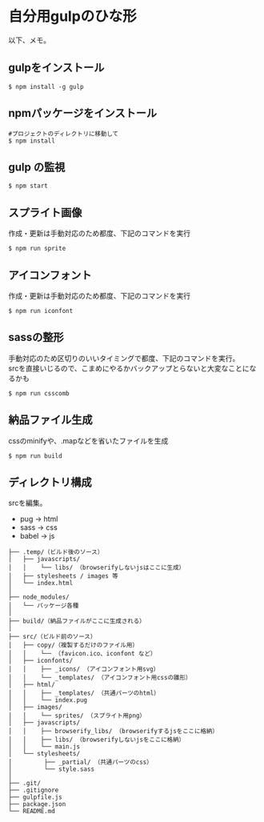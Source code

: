 # 自分用gulpのひな形

以下、メモ。

## gulpをインストール

```
$ npm install -g gulp
```

## npmパッケージをインストール

```
#プロジェクトのディレクトリに移動して
$ npm install
```

## gulp の監視

```
$ npm start
```

## スプライト画像

作成・更新は手動対応のため都度、下記のコマンドを実行

```
$ npm run sprite
```

## アイコンフォント

作成・更新は手動対応のため都度、下記のコマンドを実行

```
$ npm run iconfont
```

## sassの整形

手動対応のため区切りのいいタイミングで都度、下記のコマンドを実行。<br>
srcを直接いじるので、こまめにやるかバックアップとらないと大変なことになるかも

```
$ npm run csscomb
```

## 納品ファイル生成

cssのminifyや、.mapなどを省いたファイルを生成

```
$ npm run build
```

## ディレクトリ構成

srcを編集。

+ pug -> html
+ sass -> css
+ babel -> js

```
├── .temp/（ビルド後のソース）
│   ├── javascripts/
│   │    └── libs/ （browserifyしないjsはここに生成）
│   ├── stylesheets / images 等
│   └── index.html
│
├── node_modules/
│   └── パッケージ各種
│
├── build/（納品ファイルがここに生成される）
│
├── src/（ビルド前のソース）
│   ├── copy/（複製するだけのファイル用）
│   │    └── （favicon.ico、iconfont など）
│   ├── iconfonts/
│   │    ├── _icons/ （アイコンフォント用svg）
│   │    └── _templates/ （アイコンフォント用cssの雛形）
│   ├── html/
│   │    ├── _templates/ （共通パーツのhtml）
│   │    └── index.pug
│   ├── images/
│   │    └── sprites/ （スプライト用png）
│   ├── javascripts/
│   │    ├── browserify_libs/ （browserifyするjsをここに格納）
│   │    ├── libs/ （browserifyしないjsをここに格納）
│   │    └── main.js
│   └── stylesheets/
│         ├── _partial/ （共通パーツのcss）
│         └── style.sass
│
├── .git/
├── .gitignore
├── gulpfile.js
├── package.json
└── README.md
```